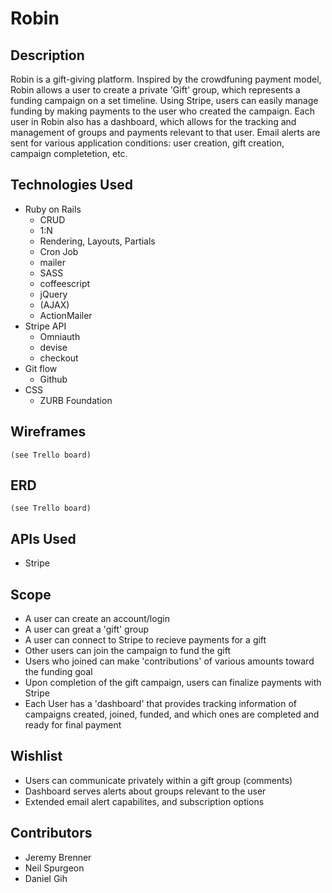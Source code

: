 # Robin

## Description
Robin is a gift-giving platform. Inspired by the crowdfuning payment model, Robin allows a user to create a private 'Gift' group, which represents a funding campaign on a set timeline. Using Stripe, users can easily manage funding by making payments to the user who created the campaign. Each user in Robin also has a dashboard, which allows for the tracking and management of groups and payments relevant to that user. Email alerts are sent for various application conditions: user creation, gift creation, campaign completetion, etc.

## Technologies Used
- Ruby on Rails
  - CRUD
  - 1:N
  - Rendering, Layouts, Partials
  - Cron Job
  - mailer
  - SASS
  - coffeescript
  - jQuery
  - (AJAX)
  - ActionMailer
- Stripe API
  - Omniauth
  - devise
  - checkout
- Git flow
  - Github
- CSS
  - ZURB Foundation

## Wireframes
    
    (see Trello board)

## ERD

    (see Trello board)

## APIs Used
- Stripe

## Scope
- A user can create an account/login
- A user can great a 'gift' group
- A user can connect to Stripe to recieve payments for a gift
- Other users can join the campaign to fund the gift
- Users who joined can make 'contributions' of various amounts toward the funding goal
- Upon completion of the gift campaign, users can finalize payments with Stripe
- Each User has a 'dashboard' that provides tracking information of campaigns created, joined, funded, and which ones are completed and ready for final payment


## Wishlist
- Users can communicate privately within a gift group (comments)
- Dashboard serves alerts about groups relevant to the user
- Extended email alert capabilites, and subscription options


## Contributors

* Jeremy Brenner
* Neil Spurgeon
* Daniel Gih
